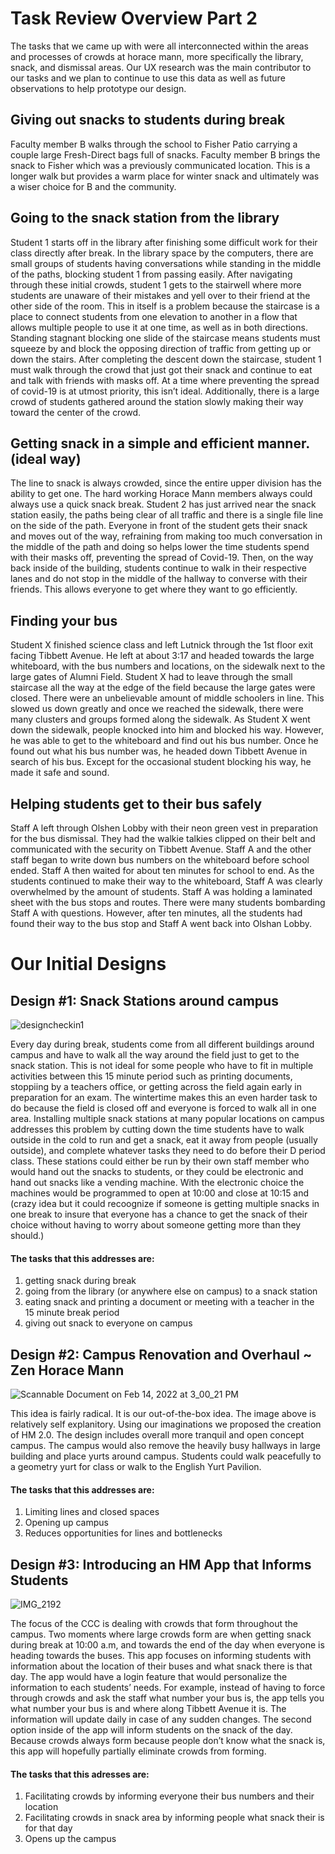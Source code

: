 # Task Review Overview Part 2

The tasks that we came up with were all interconnected within the areas and processes of crowds at horace mann, more specifically the library, snack, and dismissal areas. Our UX research was the main contributor to our tasks and we plan to continue to use this data as well as future observations to help prototype our design.

## Giving out snacks to students during break
Faculty member B walks through the school to Fisher Patio carrying a couple large Fresh-Direct bags full of snacks. Faculty member B brings the snack to Fisher which was a previously communicated location. This is a longer walk but provides a warm place for winter snack and ultimately was a wiser choice for B and the community. 


## Going to the snack station from the library

Student 1 starts off in the library after finishing some difficult work for their class directly after break. In the library space by the computers, there are small groups of students having conversations while standing in the middle of the paths, blocking student 1 from passing easily. After navigating through these initial crowds, student 1 gets to the stairwell where more students are unaware of their mistakes and yell over to their friend at the other side of the room. This in itself is a problem because the staircase is a place to connect students from one elevation to another in a flow that allows multiple people to use it at one time, as well as in both directions. Standing stagnant blocking one slide of the staircase means students must squeeze by and block the opposing direction of traffic from getting up or down the stairs. After completing the descent down the staircase, student 1 must walk through the crowd that just got their snack and continue to eat and talk with friends with masks off. At a time where preventing the spread of covid-19 is at utmost priority, this isn’t ideal. Additionally, there is a large crowd of students gathered around the station slowly making their way toward the center of the crowd.

## Getting snack in a simple and efficient manner. (ideal way)

The line to snack is always crowded, since the entire upper division has the ability to get one. The hard working Horace Mann members always could always use a quick snack break. Student 2 has just arrived near the snack station easily, the paths being clear of all traffic and there is a single file line on the side of the path. Everyone in front of the student gets their snack and moves out of the way, refraining from making too much conversation in the middle of the path and doing so helps lower the time students spend with their masks off, preventing the spread of Covid-19. Then, on the way back inside of the building, students continue to walk in their respective lanes and do not stop in the middle of the hallway to converse with their friends. This allows everyone to get where they want to go efficiently. 

## Finding your bus
Student X finished science class and left Lutnick through the 1st floor exit facing Tibbett Avenue. He left at about 3:17 and headed towards the large whiteboard, with the bus numbers and locations, on the sidewalk next to the large gates of Alumni Field. Student X had to leave through the small staircase all the way at the edge of the field because the large gates were closed. There were an unbelievable amount of middle schoolers in line. This slowed us down greatly and once we reached the sidewalk, there were many clusters and groups formed along the sidewalk. As Student X went down the sidewalk, people knocked into him and blocked his way. However, he was able to get to the whiteboard and find out his bus number. Once he found out what his bus number was, he headed down Tibbett Avenue in search of his bus. Except for the occasional student blocking his way, he made it safe and sound.

## Helping students get to their bus safely
Staff A left through Olshen Lobby with their neon green vest in preparation for the bus dismissal. They had the walkie talkies clipped on their belt and communicated with the security on Tibbett Avenue. Staff A and the other staff began to write down bus numbers on the whiteboard before school ended. Staff A then waited for about ten minutes for school to end. As the students continued to make their way to the whiteboard, Staff A was clearly overwhelmed by the amount of students. Staff A was holding a laminated sheet with the bus stops and routes. There were many students bombarding Staff A with questions. However, after ten minutes, all the students had found their way to the bus stop and Staff A went back into Olshan Lobby.


# Our Initial Designs

## Design #1: Snack Stations around campus

![designcheckin1](https://user-images.githubusercontent.com/95443524/154167990-2c3a621d-4352-4ad9-aa1c-c083b3d288c7.jpg)


Every day during break, students come from all different buildings around campus and have to walk all the way around the field just to get to the snack station. This is not ideal for some people who have to fit in multiple activities between this 15 minute period such as printing documents, stoppiing by a teachers office, or getting across the field again early in preparation for an exam. The wintertime makes this an even harder task to do because the field is closed off and everyone is forced to walk all in one area. Installing multiple snack stations at many popular locations on campus addresses this problem by cutting down the time students have to walk outside in the cold to run and get a snack, eat it away from people (usually outside), and complete whatever tasks they need to do before their D period class. These stations could either be run by their own staff member who would hand out the snacks to students, or they could be electronic and hand out snacks like a vending machine. With the electronic choice the machines would be programmed to open at 10:00 and close at 10:15 and (crazy idea but it could recoognize if someone is getting multiple snacks in one break to insure that everyone has a chance to get the snack of their choice without having to worry about someone getting more than they should.)
#### The tasks that this addresses are:
1. getting snack during break
2. going from the library (or anywhere else on campus) to a snack station
3. eating snack and printing a document or meeting with a teacher in the 15 minute break period
4. giving out snack to everyone on campus



## Design #2: Campus Renovation and Overhaul ~ Zen Horace Mann
![Scannable Document on Feb 14, 2022 at 3_00_21 PM](https://user-images.githubusercontent.com/90795393/154168237-d2e38e92-b014-4645-9949-005f1a30754e.png)

This idea is fairly radical. It is our out-of-the-box idea. The image above is relatively self explanitory. Using our imaginations we proposed the creation of HM 2.0. The design includes overall more tranquil and open concept campus. The campus would also remove the heavily busy hallways in large building and place yurts around campus. Students could walk peacefully to a geometry yurt for class or walk to the English Yurt Pavilion.

#### The tasks that this addresses are:
1. Limiting lines and closed spaces
2. Opening up campus
3. Reduces opportunities for lines and bottlenecks



## Design #3: Introducing an HM App that Informs Students

![IMG_2192](https://user-images.githubusercontent.com/90796138/154342708-4354fb93-4b66-403b-b939-cf8e6c5cd379.jpg)

The focus of the CCC is dealing with crowds that form throughout the campus. Two moments where large crowds form are when getting snack during break at 10:00 a.m, and towards the end of the day when everyone is heading towards the buses. This app focuses on informing students with information about the location of their buses and what snack there is that day. The app would have a login feature that would personalize the information to each students’ needs. For example, instead of having to force through crowds and ask the staff what number your bus is, the app tells you what number your bus is and where along Tibbett Avenue it is. The information will update daily in case of any sudden changes. The second option inside of the app will inform students on the snack of the day. Because crowds always form because people don’t know what the snack is, this app will hopefully partially eliminate crowds from forming. 


#### The tasks that this adresses are:
1. Facilitating crowds by informing everyone their bus numbers and their location
2. Facilitating crowds in snack area by informing people what snack their is for that day
3. Opens up the campus 

